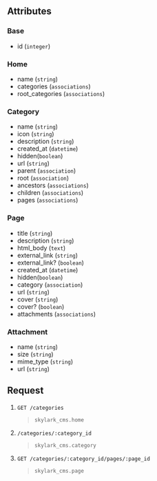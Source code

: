 ## Attributes
### Base
- id (`integer`)

### Home
- name (`string`)
- categories (`associations`)
- root_categories (`associations`)

### Category
- name (`string`)
- icon (`string`)
- description (`string`)
- created_at (`datetime`)
- hidden(`boolean`)
- url (`string`)
- parent (`association`)
- root (`association`)
- ancestors (`associations`)
- children (`associations`)
- pages (`associations`)

### Page
- title (`string`)
- description (`string`)
- html_body (`text`)
- external_link (`string`)
- external_link? (`boolean`)
- created_at (`datetime`)
- hidden(`boolean`)
- category (`association`)
- url (`string`)
- cover (`string`)
- cover? (`boolean`)
- attachments (`associations`)

### Attachment
- name (`string`)
- size (`string`)
- mime_type (`string`)
- url (`string`)

## Request

1. `GET /categories`
    > `skylark_cms.home`
1. `/categories/:category_id`
    > `skylark_cms.category`

1. `GET /categories/:category_id/pages/:page_id`
    > `skylark_cms.page`
